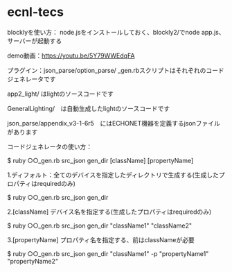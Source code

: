 # ecnl-tecs
blocklyを使い方：
node.jsをインストールしておく、blockly2/でnode app.js、サーバーが起動する

demo動画：https://youtu.be/5Y79WWEdqFA

プラグイン：json_parse/option_parse/ _gen.rbスクリプトはそれぞれのコードジェネレータです

app2_light/ はlightのソースコードです

GeneralLighting/　は自動生成したlightのソースコードです

json_parse/appendix_v3-1-6r5　にはECHONET機器を定義するjsonファイルがあります

コードジェネレータの使い方：

$ ruby ○○_gen.rb src_json gen_dir [className] [propertyName]

1.ディフォルト：全てのデバイスを指定したディレクトリで生成する(生成したプロパティはrequiredのみ)

$ ruby ○○_gen.rb src_json gen_dir

2.[className] デバイス名を指定する(生成したプロパティはrequiredのみ)

$ ruby ○○_gen.rb src_json gen_dir  "className1" "className2"

3.[propertyName] プロパティ名を指定する、前はclassNameが必要

$ ruby ○○_gen.rb src_json gen_dir  "className1" -p "propertyName1" "propertyName2“


